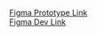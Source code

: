 [Figma Prototype Link](https://www.figma.com/design/d5ODRKZbKaJZGj5vnMGr4g/Myntra-Protoype?node-id=0-1&m=dev&t=CRmZEDlTOVmORR7G-1)
<br>
[Figma Dev Link](https://www.figma.com/design/d5ODRKZbKaJZGj5vnMGr4g/Myntra-Protoype?node-id=0-1&m=dev&t=CRmZEDlTOVmORR7G-1)
